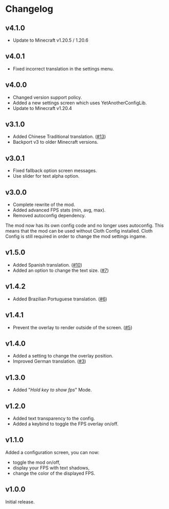 # Changelog

## v4.1.0

* Update to Minecraft v1.20.5 / 1.20.6

## v4.0.1

* Fixed incorrect translation in the settings menu.

## v4.0.0

* Changed version support policy.
* Added a new settings screen which uses YetAnotherConfigLib.
* Update to Minecraft v1.20.4


## v3.1.0

* Added Chinese Traditional translation. ([#13](https://github.com/Grayray75/FPS-Display/pull/13))
* Backport v3 to older Minecraft versions.

## v3.0.1

* Fixed fallback option screen messages.
* Use slider for text alpha option.

## v3.0.0

* Complete rewrite of the mod.
* Added advanced FPS stats (min, avg, max).
* Removed autoconfig dependency.

The mod now has its own config code and no longer uses autoconfig.
This means that the mod can be used without Cloth Config installed.
Cloth Config is still required in order to change the mod settings ingame.


## v1.5.0

* Added Spanish translation. ([#10](https://github.com/Grayray75/FPS-Display/pull/10))
* Added an option to change the text size. ([#7](https://github.com/Grayray75/FPS-Display/issues/7))

## v1.4.2

* Added Brazilian Portuguese translation. ([#6](https://github.com/Grayray75/FPS-Display/pull/6))

## v1.4.1

* Prevent the overlay to render outside of the screen. ([#5](https://github.com/Grayray75/FPS-Display/pull/5))

## v1.4.0

* Added a setting to change the overlay position.
* Improved German translation. ([#3](https://github.com/Grayray75/FPS-Display/pull/3))

## v1.3.0

* Added "*Hold key to show fps*" Mode.

## v1.2.0

* Added text transparency to the config.
* Added a keybind to toggle the FPS overlay on/off.

## v1.1.0

Added a configuration screen, you can now:
* toggle the mod on/off,
* display your FPS with text shadows,
* change the color of the displayed FPS.

## v1.0.0

Initial release.
